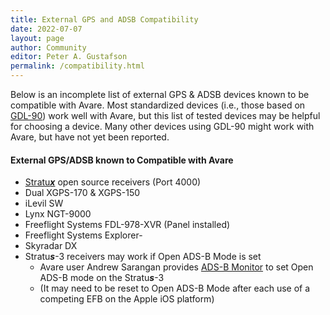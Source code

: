 ```yaml
---
title: External GPS and ADSB Compatibility
date: 2022-07-07
layout: page
author: Community
editor: Peter A. Gustafson
permalink: /compatibility.html
---
```


Below is an incomplete list of external GPS & ADSB devices known to be
compatible with Avare. Most standardized devices (i.e., those based on
[GDL-90](https://www.faa.gov/air_traffic/technology/adsb/Archival/media/GDL90_Public_ICD_RevA.PDF))
work well with Avare, but this list of tested devices may be helpful
for choosing a device.  Many other devices using GDL-90 might work
with Avare, but have not yet been reported.

#### External GPS/ADSB known to Compatible with Avare

-   [Stratu***x***](http://stratux.me/) open source receivers (Port
    4000)
-   Dual XGPS-170 & XGPS-150
-   iLevil SW
-   Lynx NGT-9000
-   Freeflight Systems FDL-978-XVR (Panel installed)
-   Freeflight Systems Explorer-
-   Skyradar DX
-   Stratu***s***-3 receivers may work if Open ADS-B Mode is set
    -   Avare user Andrew Sarangan provides [ADS-B
        Monitor](https://play.google.com/store/apps/details?id=org.sarangan.adsb)
        to set Open ADS-B mode on the Stratu***s***-3
	-   (It may need to be reset to Open ADS-B Mode after each use of
        a competing EFB on the Apple iOS platform)
